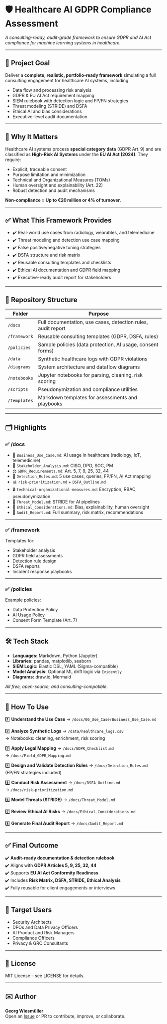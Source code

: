
# 🛡️ Healthcare AI GDPR Compliance Assessment

_A consulting-ready, audit-grade framework to ensure GDPR and AI Act compliance for machine learning systems in healthcare._

---

## 🎯 Project Goal

Deliver a **complete, realistic, portfolio-ready framework** simulating a full consulting engagement for healthcare AI systems, including:

- Data flow and processing risk analysis
- GDPR & EU AI Act requirement mapping
- SIEM rulebook with detection logic and FP/FN strategies
- Threat modeling (STRIDE) and DSFA
- Ethical AI and bias considerations
- Executive-level audit documentation

---

## 📌 Why It Matters

Healthcare AI systems process **special category data** (GDPR Art. 9) and are classified as **High-Risk AI Systems** under the **EU AI Act (2024)**. They require:

- Explicit, traceable consent
- Purpose limitation and minimization
- Technical and Organizational Measures (TOMs)
- Human oversight and explainability (Art. 22)
- Robust detection and audit mechanisms

**Non-compliance = Up to €20 million or 4% of turnover.**

---

## ✅ What This Framework Provides

- ✔️ Real-world use cases from radiology, wearables, and telemedicine
- ✔️ Threat modeling and detection use case mapping
- ✔️ False positive/negative tuning strategies
- ✔️ DSFA structure and risk matrix
- ✔️ Reusable consulting templates and checklists
- ✔️ Ethical AI documentation and GDPR field mapping
- ✔️ Executive-ready audit report for stakeholders

---

## 📂 Repository Structure

| Folder        | Purpose                                                      |
|----------------|-------------------------------------------------------------|
| `/docs`       | Full documentation, use cases, detection rules, audit report |
| `/framework`  | Reusable consulting templates (GDPR, DSFA, rules)           |
| `/policies`   | Sample policies (data protection, AI usage, consent forms)  |
| `/data`       | Synthetic healthcare logs with GDPR violations              |
| `/diagrams`   | System architecture and dataflow diagrams                   |
| `/notebooks`  | Jupyter notebooks for parsing, cleaning, risk scoring       |
| `/scripts`    | Pseudonymization and compliance utilities                   |
| `/templates`  | Markdown templates for assessments and playbooks            |

---

## 🗂️ Highlights

### ✅ /docs

- 📄 `Business_Use_Case.md`: AI usage in healthcare (radiology, IoT, telemedicine)
- 👥 `Stakeholder_Analysis.md`: CISO, DPO, SOC, PM
- ⚖️ `GDPR_Requirements.md`: Art. 5, 7, 9, 25, 32, 44
- 🧾 `Detection_Rules.md`: 5 use cases, queries, FP/FN, AI Act mapping
- 📊 `risk-prioritization.md` + `DSFA_Outline.md`
- 🔒 `technical-organizational-measures.md`: Encryption, RBAC, pseudonymization
- 🔎 `Threat_Model.md`: STRIDE for AI pipelines
- 🧠 `Ethical_Considerations.md`: Bias, explainability, human oversight
- 📑 `Audit_Report.md`: Full summary, risk matrix, recommendations

---

### ✅ /framework

Templates for:

- Stakeholder analysis
- GDPR field assessments
- Detection rule design
- DSFA reports
- Incident response playbooks

---

### ✅ /policies

Example policies:

- Data Protection Policy
- AI Usage Policy
- Consent Form Template (Art. 7)

---

## 🛠️ Tech Stack

- **Languages:** Markdown, Python (Jupyter)
- **Libraries:** pandas, matplotlib, seaborn
- **SIEM Logic:** Elastic DSL, YAML (Sigma-compatible)
- **Model Analysis:** Optional ML drift logic via `Evidently`
- **Diagrams:** draw.io, Mermaid

_All free, open-source, and consulting-compatible._

---

## 📌 How To Use

1️⃣ **Understand the Use Case**
   → `/docs/00_Use_Case/Business_Use_Case.md`

2️⃣ **Analyze Synthetic Logs**
   → `/data/healthcare_logs.csv`  
   → Notebooks: cleaning, enrichment, risk scoring

3️⃣ **Apply Legal Mapping**
   → `/docs/GDPR_Checklist.md`  
   → `/docs/Field_GDPR_Mapping.md`

4️⃣ **Design and Validate Detection Rules**
   → `/docs/Detection_Rules.md` (FP/FN strategies included)

5️⃣ **Conduct Risk Assessment**
   → `/docs/DSFA_Outline.md`  
   → `/docs/risk-prioritization.md`

6️⃣ **Model Threats (STRIDE)**
   → `/docs/Threat_Model.md`

7️⃣ **Review Ethical AI Risks**
   → `/docs/Ethical_Considerations.md`

8️⃣ **Generate Final Audit Report**
   → `/docs/Audit_Report.md`

---

## ✅ Final Outcome

✔️ **Audit-ready documentation & detection rulebook**  
✔️ Aligns with **GDPR Articles 5, 9, 25, 32, 44**  
✔️ Supports **EU AI Act Conformity Readiness**  
✔️ Includes **Risk Matrix, DSFA, STRIDE, Ethical Analysis**  
✔️ Fully reusable for client engagements or interviews

---

## 💼 Target Users

- Security Architects
- DPOs and Data Privacy Officers
- AI Product and Risk Managers
- Compliance Officers
- Privacy & GRC Consultants

---

## 📜 License

MIT License – see LICENSE for details.

---

## ✉️ Author

**Georg Wiesmüller**  
Open an [Issue](https://github.com/gw-ai-security/Healthcare_AI_GDPR_Assessment/issues) or PR to contribute, improve, or collaborate.
